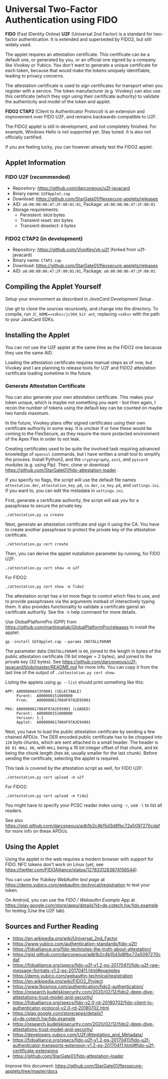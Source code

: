 # Universal Two-Factor Authentication using FIDO

**FIDO** (Fast IDentity Online) **U2F** (Universal 2nd Factor) is a standard for two-factor authentication. It is extended and superseded by FIDO2, but still widely used. 

The applet requires an attestation certificate. This certificate can be a default one, or generated by you, or an official one signed by a company like Vivokey or Yubico. You don't want to generate a unique certificate for each token, because that would make the tokens uniquely identifiable, leading to privacy concerns. 

The attestation certificate is used to sign certificates for transport when you register with a service. The token manufacturer (e.g. Vivokey) can also use this certificate (which they sign using their certificate authority) to validate the authenticity and model of the token and applet.

**FIDO2 CTAP2** (Client to Authenticator Protocol) is an extension and improvement over FIDO U2F, and remains backwards-compatible to U2F.

The FIDO2 applet is still in development, and not completely finished. For example, Windows Hello is not supported yet. Stay tuned. It is also not officially certified.

If you are feeling lucky, you can however already test the FIDO2 applet.

## Applet Information

### FIDO U2F (recommended)

- Repository: https://github.com/darconeous/u2f-javacard
- Binary name: `U2FApplet.cap`
- Download: https://github.com/StarGate01/flexsecure-applets/releases
- AID: `a0:00:00:06:47:2F:00:01:01`, Package: `a0:00:00:06:47:2F:00:01`
- Storage requirements:
  - Persistent: `8020` bytes
  - Transient reset: `865` bytes
  - Transient deselect: `0` bytes

### FIDO2 CTAP2 (in development)

- Repository: https://github.com/VivoKey/vk-u2f (forked from u2f-javacard)
- Binary name: `CTAP2.cap`
- Download: https://github.com/StarGate01/flexsecure-applets/releases
- AID: `a0:00:00:06:47:2F:00:01:01`, Package: `a0:00:00:06:47:2F:00:01`

## Compiling the Applet Yourself

Setup your environment as described in *JavaCard Development Setup* .

Use git to clone the sources recursively, and change into the directory. To compile, run `JC_HOME=<sdks>/jc304_kit ant`, replacing `<sdks>` with the path to your JavaCard SDKs.

## Installing the Applet

You can not use the U2F applet at the same time as the FIDO2 one because they use the same AID.

Loading the attestation certificate requires manual steps as of now, but Vivokey and I are planning to release tools for U2F and FIDO2 attestation certificate loading sometime in the future.

### Generate Attestation Certificate

You can also generate your own attestation certificate. This makes your token unique, which is maybe not something you want - but then again, I recon the number of tokens using the default key can be counted on maybe two hands maximum.

In the future, Vivokey plans offer signed certificates using their own certificate authority in some way. It is unclear if or how these would be coming to the FlexSecure, as they require the more protected environment of the Apex Flex in order to not leak.

Creating certificates used to be quite the involved task requiring advanced knowledge of `openssl` commands, but I have written a small tool to simplify the process. Install Python3, and the `cryptography`, `asn1`, and `pyscard` modules (e.g. using Pip). Then, clone or download https://github.com/StarGate01/fido-attestation-loader .

If you specify no flags, the script will use the default file names `attestation.der`, `attestation_key.p8`, `ca.der`, `ca_key.p8`, and `settings.ini`. If you want to, you can edit the metadata in `settings.ini`.

First, generate a certificate authority, the script will ask you for a passphrase to secure the private key.

```
./attestation.py ca create
```

Next, generate an attestation certificate and sign it using the CA. You have to create another passphrase to protect the private key of the attestation certificate.

```
./attestation.py cert create 
```

Then, you can derive the applet installation parameter by running, for FIDO U2F:

```
./attestation.py cert show -m u2f
```

For FIDO2:

```
./attestation.py cert show -m fido2
```

The attestation script has a lot more flags to control which files to use, and to provide passphrases via the arguments instead of interactively typing them. It also provides functionality to validate a certificate gainst an certificate authority. See the `-h` help command for more details.

Use GlobalPlatformPro (GPP) from https://github.com/martinpaljak/GlobalPlatformPro/releases to install the applet:

```
gp -install U2FApplet.cap --params INSTALLPARAM
```

The parameter data (`INSTALLPARAM`) is `00`, joined to the length in bytes of the public attestation certificate (16 bit integer = 2 bytes), and joined to the private key (32 bytes). See https://github.com/darconeous/u2f-javacard/blob/master/README.md for more info. You can copy it from the last line of the output of `./attestation.py cert show`.

Listing the applets using `gp --list` should print something like this:

```
APP: A0000006472F0001 (SELECTABLE)
     Parent:  A000000151000000
     From:    A000000617004F97A2E95001

PKG: A000000617004F97A2E95001 (LOADED)
     Parent:  A000000151000000
     Version: 1.1
     Applet:  A000000617004F97A2E94901
```

Next, you have to load the public attestation certificate by sending a few chained APDUs. The DER encoded public certificate has to be chopped into `128` byte chunks, which are sent attached to a small header. The header is `80 01 HHLL KK`, with `HHLL` being a 16 bit integer offset of that chunk, and `KK` being the chunk length (hex `80`, usually smaller for the last chunk). Before sending the certificate, selecting the applet is required.

This task is covered by the attestation script as well, for FIDO U2F:

```
./attestation.py cert upload -m u2f
```

For FIDO2:

```
./attestation.py cert upload -m fido2
```

You might have to specify your PCSC reader index using `-r`, use `-l` to list all readers.

See also https://gist.github.com/darconeous/adb1b2c4b15d3d8fbc72a5097270cdaf for more info on these APDUs.

## Using the Applet

Using the applet in the web requires a modern browser with support for FIDO. NFC tokens don't work on Linux (yet, see https://twitter.com/FIDOAlliance/status/1278331283874156544).

You can use the *Yubikey WebAuthn test page* at https://demo.yubico.com/webauthn-technical/registration to test your token.

On Android, you can use the *FIDO / Webauthn Example* App at https://play.google.com/store/apps/details?id=de.cotech.hw.fido.example for testing (Use the U2F tab).

## Sources and Further Reading

- https://en.wikipedia.org/wiki/Universal_2nd_Factor
- https://www.yubico.com/authentication-standards/fido-u2f/
- https://fidoalliance.org/fido-technotes-the-truth-about-attestation/
- https://gist.github.com/darconeous/adb1b2c4b15d3d8fbc72a5097270cdaf
- https://fidoalliance.org/specs/fido-u2f-v1.2-ps-20170411/fido-u2f-raw-message-formats-v1.2-ps-20170411.html#examples
- https://demo.yubico.com/webauthn-technical/registration
- https://en.wikipedia.org/wiki/FIDO2_Project
- https://www.1kosmos.com/authentication/fido2-authentication/
- https://research.kudelskisecurity.com/2020/02/12/fido2-deep-dive-attestations-trust-model-and-security/
- https://fidoalliance.org/specs/fido-v2.0-rd-20180702/fido-client-to-authenticator-protocol-v2.0-rd-20180702.html
- https://play.google.com/store/apps/details?id=de.cotech.hw.fido.example
- https://research.kudelskisecurity.com/2020/02/12/fido2-deep-dive-attestations-trust-model-and-security/
- https://developers.yubico.com/U2F/Attestation_and_Metadata/
- https://fidoalliance.org/specs/fido-u2f-v1.2-ps-20170411/fido-u2f-authenticator-transports-extension-v1.2-ps-20170411.html#fido-u2f-certificate-extensions
- https://github.com/StarGate01/fido-attestation-loader

Improve this document: https://github.com/StarGate01/flexsecure-applets/tree/master/docs